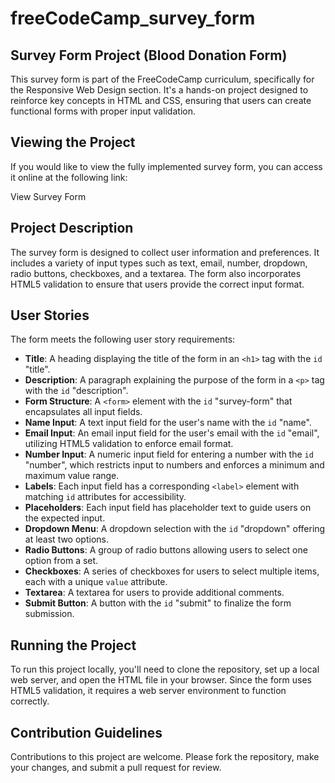 # freeCodeCamp_survey_form

## Survey Form Project (Blood Donation Form)

This survey form is part of the FreeCodeCamp curriculum, specifically for the Responsive Web Design section. It's a hands-on project designed to reinforce key concepts in HTML and CSS, ensuring that users can create functional forms with proper input validation.

## Viewing the Project

If you would like to view the fully implemented survey form, you can access it online at the following link:

View Survey Form

## Project Description

The survey form is designed to collect user information and preferences. It includes a variety of input types such as text, email, number, dropdown, radio buttons, checkboxes, and a textarea. The form also incorporates HTML5 validation to ensure that users provide the correct input format.

## User Stories

The form meets the following user story requirements:

- **Title**: A heading displaying the title of the form in an `<h1>` tag with the `id` "title".
- **Description**: A paragraph explaining the purpose of the form in a `<p>` tag with the `id` "description".
- **Form Structure**: A `<form>` element with the `id` "survey-form" that encapsulates all input fields.
- **Name Input**: A text input field for the user's name with the `id` "name".
- **Email Input**: An email input field for the user's email with the `id` "email", utilizing HTML5 validation to enforce email format.
- **Number Input**: A numeric input field for entering a number with the `id` "number", which restricts input to numbers and enforces a minimum and maximum value range.
- **Labels**: Each input field has a corresponding `<label>` element with matching `id` attributes for accessibility.
- **Placeholders**: Each input field has placeholder text to guide users on the expected input.
- **Dropdown Menu**: A dropdown selection with the `id` "dropdown" offering at least two options.
- **Radio Buttons**: A group of radio buttons allowing users to select one option from a set.
- **Checkboxes**: A series of checkboxes for users to select multiple items, each with a unique `value` attribute.
- **Textarea**: A textarea for users to provide additional comments.
- **Submit Button**: A button with the `id` "submit" to finalize the form submission.

## Running the Project

To run this project locally, you'll need to clone the repository, set up a local web server, and open the HTML file in your browser. Since the form uses HTML5 validation, it requires a web server environment to function correctly.

## Contribution Guidelines

Contributions to this project are welcome. Please fork the repository, make your changes, and submit a pull request for review.
